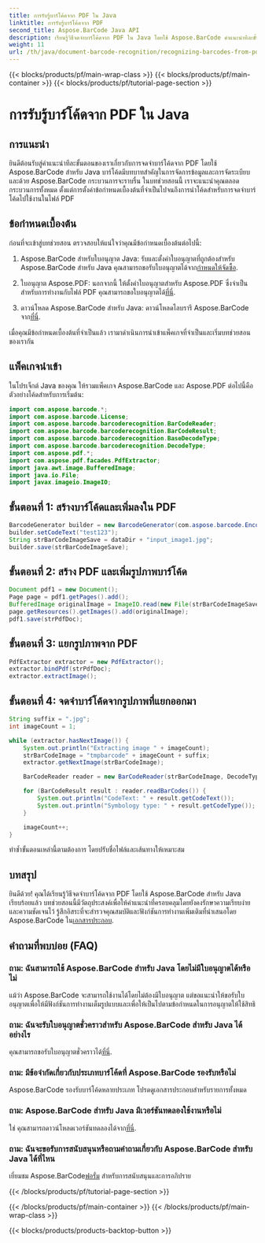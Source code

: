 ```yaml
---
title: การรับรู้บาร์โค้ดจาก PDF ใน Java
linktitle: การรับรู้บาร์โค้ดจาก PDF
second_title: Aspose.BarCode Java API
description: เรียนรู้วิธีจดจำบาร์โค้ดจาก PDF ใน Java โดยใช้ Aspose.BarCode คำแนะนำทีละขั้นตอนพร้อมตัวอย่างโค้ด เพิ่มประสิทธิภาพการจัดการข้อมูลของคุณ!
weight: 11
url: /th/java/document-barcode-recognition/recognizing-barcodes-from-pdf/
---
```


{{< blocks/products/pf/main-wrap-class >}}
{{< blocks/products/pf/main-container >}}
{{< blocks/products/pf/tutorial-page-section >}}

# การรับรู้บาร์โค้ดจาก PDF ใน Java


## การแนะนำ

ยินดีต้อนรับสู่คำแนะนำทีละขั้นตอนของเราเกี่ยวกับการจดจำบาร์โค้ดจาก PDF โดยใช้ Aspose.BarCode สำหรับ Java บาร์โค้ดมีบทบาทสำคัญในการจัดการข้อมูลและการจัดระเบียบ และด้วย Aspose.BarCode กระบวนการจะราบรื่น ในบทช่วยสอนนี้ เราจะแนะนำคุณตลอดกระบวนการทั้งหมด ตั้งแต่การตั้งค่าข้อกำหนดเบื้องต้นที่จำเป็นไปจนถึงการนำโค้ดสำหรับการจดจำบาร์โค้ดไปใช้งานในไฟล์ PDF

## ข้อกำหนดเบื้องต้น

ก่อนที่จะเข้าสู่บทช่วยสอน ตรวจสอบให้แน่ใจว่าคุณมีข้อกำหนดเบื้องต้นต่อไปนี้:

1.  Aspose.BarCode สำหรับใบอนุญาต Java: รับและตั้งค่าใบอนุญาตที่ถูกต้องสำหรับ Aspose.BarCode สำหรับ Java คุณสามารถขอรับใบอนุญาตได้จาก[กำหนดให้จัดซื้อ](https://purchase.aspose.com/buy).

2.  ใบอนุญาต Aspose.PDF: นอกจากนี้ ให้ตั้งค่าใบอนุญาตสำหรับ Aspose.PDF ซึ่งจำเป็นสำหรับการทำงานกับไฟล์ PDF คุณสามารถขอใบอนุญาตได้[ที่นี่](https://purchase.aspose.com/temporary-license/).

3.  ดาวน์โหลด Aspose.BarCode สำหรับ Java: ดาวน์โหลดไลบรารี Aspose.BarCode จาก[ที่นี่](https://releases.aspose.com/barcode/java/).

เมื่อคุณมีข้อกำหนดเบื้องต้นที่จำเป็นแล้ว เรามาดำเนินการนำเข้าแพ็คเกจที่จำเป็นและเริ่มบทช่วยสอนของเรากัน

## แพ็คเกจนำเข้า

ในโปรเจ็กต์ Java ของคุณ ให้รวมแพ็คเกจ Aspose.BarCode และ Aspose.PDF ต่อไปนี้คือตัวอย่างโค้ดสำหรับการเริ่มต้น:

```java
import com.aspose.barcode.*;
import com.aspose.barcode.License;
import com.aspose.barcode.barcoderecognition.BarCodeReader;
import com.aspose.barcode.barcoderecognition.BarCodeResult;
import com.aspose.barcode.barcoderecognition.BaseDecodeType;
import com.aspose.barcode.barcoderecognition.DecodeType;
import com.aspose.pdf.*;
import com.aspose.pdf.facades.PdfExtractor;
import java.awt.image.BufferedImage;
import java.io.File;
import javax.imageio.ImageIO;
```

## ขั้นตอนที่ 1: สร้างบาร์โค้ดและเพิ่มลงใน PDF

```java
BarcodeGenerator builder = new BarcodeGenerator(com.aspose.barcode.EncodeTypes.CODE_39_STANDARD);
builder.setCodeText("test123");
String strBarCodeImageSave = dataDir + "input_image1.jpg";
builder.save(strBarCodeImageSave);
```

## ขั้นตอนที่ 2: สร้าง PDF และเพิ่มรูปภาพบาร์โค้ด

```java
Document pdf1 = new Document();
Page page = pdf1.getPages().add();
BufferedImage originalImage = ImageIO.read(new File(strBarCodeImageSave));
page.getResources().getImages().add(originalImage);
pdf1.save(strPdfDoc);
```

## ขั้นตอนที่ 3: แยกรูปภาพจาก PDF

```java
PdfExtractor extractor = new PdfExtractor();
extractor.bindPdf(strPdfDoc);
extractor.extractImage();
```

## ขั้นตอนที่ 4: จดจำบาร์โค้ดจากรูปภาพที่แยกออกมา

```java
String suffix = ".jpg";
int imageCount = 1;

while (extractor.hasNextImage()) {
    System.out.println("Extracting image " + imageCount);
    strBarCodeImage = "tmpbarcode" + imageCount + suffix;
    extractor.getNextImage(strBarCodeImage);

    BarCodeReader reader = new BarCodeReader(strBarCodeImage, DecodeType.CODE_39_EXTENDED);

    for (BarCodeResult result : reader.readBarCodes()) {
        System.out.println("CodeText: " + result.getCodeText());
        System.out.println("Symbology type: " + result.getCodeType());
    }

    imageCount++;
}
```

ทำซ้ำขั้นตอนเหล่านี้ตามต้องการ โดยปรับชื่อไฟล์และเส้นทางให้เหมาะสม

## บทสรุป

 ยินดีด้วย! คุณได้เรียนรู้วิธีจดจำบาร์โค้ดจาก PDF โดยใช้ Aspose.BarCode สำหรับ Java เรียบร้อยแล้ว บทช่วยสอนนี้มีวัตถุประสงค์เพื่อให้คำแนะนำที่ครอบคลุมโดยยังคงรักษาความเรียบง่ายและความชัดเจนไว้ รู้สึกอิสระที่จะสำรวจคุณสมบัติและฟังก์ชันการทำงานเพิ่มเติมที่นำเสนอโดย Aspose.BarCode ใน[เอกสารประกอบ](https://reference.aspose.com/barcode/java/).

## คำถามที่พบบ่อย (FAQ)

### ถาม: ฉันสามารถใช้ Aspose.BarCode สำหรับ Java โดยไม่มีใบอนุญาตได้หรือไม่
แม้ว่า Aspose.BarCode จะสามารถใช้งานได้โดยไม่ต้องมีใบอนุญาต แต่ขอแนะนำให้ขอรับใบอนุญาตเพื่อให้มีฟังก์ชันการทำงานเต็มรูปแบบและเพื่อให้เป็นไปตามข้อกำหนดในการอนุญาตให้ใช้สิทธิ

### ถาม: ฉันจะรับใบอนุญาตชั่วคราวสำหรับ Aspose.BarCode สำหรับ Java ได้อย่างไร
 คุณสามารถขอรับใบอนุญาตชั่วคราวได้[ที่นี่](https://purchase.aspose.com/temporary-license/).

### ถาม: มีข้อจำกัดเกี่ยวกับประเภทบาร์โค้ดที่ Aspose.BarCode รองรับหรือไม่
Aspose.BarCode รองรับบาร์โค้ดหลายประเภท โปรดดูเอกสารประกอบสำหรับรายการทั้งหมด

### ถาม: Aspose.BarCode สำหรับ Java มีเวอร์ชันทดลองใช้งานหรือไม่
 ใช่ คุณสามารถดาวน์โหลดเวอร์ชันทดลองได้จาก[ที่นี่](https://releases.aspose.com/).

### ถาม: ฉันจะขอรับการสนับสนุนหรือถามคำถามเกี่ยวกับ Aspose.BarCode สำหรับ Java ได้ที่ไหน
 เยี่ยมชม Aspose.BarCode[ฟอรั่ม](https://forum.aspose.com/c/barcode/13) สำหรับการสนับสนุนและการอภิปราย

{{< /blocks/products/pf/tutorial-page-section >}}

{{< /blocks/products/pf/main-container >}}
{{< /blocks/products/pf/main-wrap-class >}}

{{< blocks/products/products-backtop-button >}}
